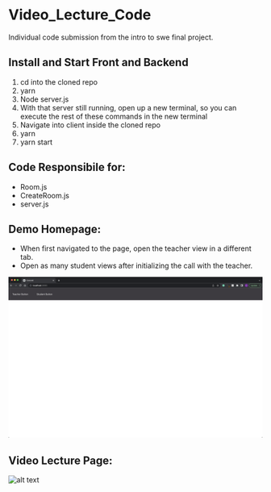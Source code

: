 # Video_Lecture_Code
Individual code submission from the intro to swe final project.


## Install and Start Front and Backend
1. cd into the cloned repo
2. yarn
3. Node server.js
4. With that server still running, open up a new terminal, so you can execute the rest of these commands in the new terminal
5. Navigate into client inside the cloned repo
6. yarn
7. yarn start

## Code Responsibile for:
 - Room.js
 - CreateRoom.js
 - server.js

## Demo Homepage:
 - When first navigated to the page, open the teacher view in a different tab.
 - Open as many student views after initializing the call with the teacher.

![alt text](https://github.com/corygrossman/Video_Lecture_Code/blob/main/data/homepage.png?raw=true)

## Video Lecture Page:

![alt text](https://github.com/corygrossman/Video_Lecture_Code/blob/main/data/lecture_demo.png?raw=true)